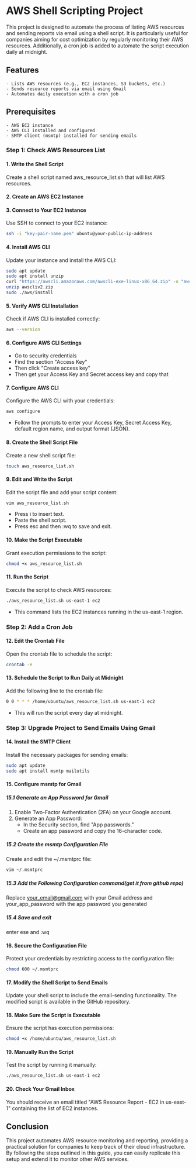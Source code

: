 # AWS Shell Scripting Project

This project is designed to automate the process of listing AWS resources and sending reports via email using a shell script. It is particularly useful for companies aiming for cost optimization by regularly monitoring their AWS resources. Additionally, a cron job is added to automate the script execution daily at midnight.

## Features

    - Lists AWS resources (e.g., EC2 instances, S3 buckets, etc.)
    - Sends resource reports via email using Gmail
    - Automates daily execution with a cron job

## Prerequisites

    - AWS EC2 instance
    - AWS CLI installed and configured
    - SMTP client (msmtp) installed for sending emails


### Step 1: Check AWS Resources List

#### 1. Write the Shell Script
Create a shell script named aws_resource_list.sh that will list AWS resources.

#### 2. Create an AWS EC2 Instance

#### 3. Connect to Your EC2 Instance
Use SSH to connect to your EC2 instance:
```bash
ssh -i "key-pair-name.pem" ubuntu@your-public-ip-address
```

#### 4. Install AWS CLI
Update your instance and install the AWS CLI:
```bash
sudo apt update
sudo apt install unzip
curl "https://awscli.amazonaws.com/awscli-exe-linux-x86_64.zip" -o "awscliv2.zip"
unzip awscliv2.zip
sudo ./aws/install

```

#### 5. Verify AWS CLI Installation
Check if AWS CLI is installed correctly:
```bash
aws --version
```

#### 6. Configure AWS CLI Settings 
- Go to security credentials 
- Find the section "Access Key"
- Then click "Create access key"
- Then get your Access Key and Secret access key and copy that

#### 7. Configure AWS CLI
Configure the AWS CLI with your credentials:
```bash
aws configure
```
- Follow the prompts to enter your Access Key, Secret Access Key, default region name, and output format (JSON).

#### 8. Create the Shell Script File
Create a new shell script file:
```bash
touch aws_resource_list.sh
```

#### 9. Edit and Write the Script
Edit the script file and add your script content:
```bash
vim aws_resource_list.sh
```
- Press i to insert text.
- Paste the shell script.
- Press esc and then :wq to save and exit.

#### 10. Make the Script Executable
Grant execution permissions to the script:
```bash
chmod +x aws_resource_list.sh
```

#### 11. Run the Script
Execute the script to check AWS resources:
```bash
./aws_resource_list.sh us-east-1 ec2
```
- This command lists the EC2 instances running in the us-east-1 region.


### Step 2: Add a Cron Job

#### 12. Edit the Crontab File
Open the crontab file to schedule the script:
```bash
crontab -e
```

#### 13. Schedule the Script to Run Daily at Midnight
Add the following line to the crontab file:
```bash
0 0 * * * /home/ubuntu/aws_resource_list.sh us-east-1 ec2
```
- This will run the script every day at midnight.


### Step 3: Upgrade Project to Send Emails Using Gmail

#### 14. Install the SMTP Client
Install the necessary packages for sending emails:
```bash
sudo apt update
sudo apt install msmtp mailutils
```

#### 15. Configure msmtp for Gmail

##### 15.1 Generate an App Password for Gmail
1. Enable Two-Factor Authentication (2FA) on your Google account.
2. Generate an App Password:
    - In the Security section, find "App passwords."
    - Create an app password and copy the 16-character code.
##### 15.2 Create the msmtp Configuration File
Create and edit the ~/.msmtprc file:
```bash
vim ~/.msmtprc
```
##### 15.3 Add the Following Configuration command(get it from github repo)
Replace your_email@gmail.com with your Gmail address and your_app_password with the app password you generated
##### 15.4 Save and exit 
enter ese and :wq

#### 16. Secure the Configuration File
Protect your credentials by restricting access to the configuration file:
```bash
chmod 600 ~/.msmtprc
```

#### 17. Modify the Shell Script to Send Emails
Update your shell script to include the email-sending functionality. The modified script is available in the GitHub repository.

#### 18. Make Sure the Script is Executable
Ensure the script has execution permissions:
```bash
chmod +x /home/ubuntu/aws_resource_list.sh
```

#### 19. Manually Run the Script
Test the script by running it manually:
```bash
./aws_resource_list.sh us-east-1 ec2
```

#### 20. Check Your Gmail Inbox
You should receive an email titled "AWS Resource Report - EC2 in us-east-1" containing the list of EC2 instances.


## Conclusion
This project automates AWS resource monitoring and reporting, providing a practical solution for companies to keep track of their cloud infrastructure. By following the steps outlined in this guide, you can easily replicate this setup and extend it to monitor other AWS services.


